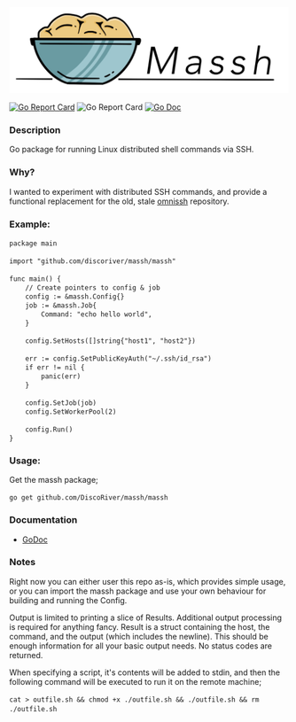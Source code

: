 ![logo](./doc/logo.jpg)

[![Go Report Card](https://goreportcard.com/badge/github.com/DiscoRiver/massh)](https://goreportcard.com/report/github.com/DiscoRiver/massh) ![Go Report Card](https://img.shields.io/github/license/DiscoRiver/massh) [![Go Doc](https://img.shields.io/badge/GoDoc-Available-informational)](https://godoc.org/github.com/DiscoRiver/massh/massh)

### Description
Go package for running Linux distributed shell commands via SSH. 

### Why?
I wanted to experiment with distributed SSH commands, and provide a functional replacement for the old, 
stale [omnissh](https://github.com/rykugur/omnissh) repository.

### Example:

```
package main

import "github.com/discoriver/massh/massh"

func main() {
	// Create pointers to config & job
	config := &massh.Config{}
	job := &massh.Job{
		Command: "echo hello world",
	}
	
	config.SetHosts([]string{"host1", "host2"})
	
	err := config.SetPublicKeyAuth("~/.ssh/id_rsa")
	if err != nil {
		panic(err)
	}
	
	config.SetJob(job)
	config.SetWorkerPool(2)
	
	config.Run()
}
```

### Usage:
Get the massh package;

```go get github.com/DiscoRiver/massh/massh```

### Documentation

* [GoDoc](https://godoc.org/github.com/DiscoRiver/massh/massh)

### Notes
Right now you can either user this repo as-is, which provides simple usage, or you can import the massh
package and use your own behaviour for building and running the Config.

Output is limited to printing a slice of Results. Additional output processing is required for anything
fancy. Result is a struct containing the host, the command, and the output (which includes the newline). 
This should be enough information for all your basic output needs. No status codes are returned. 

When specifying a script, it's contents will be added to stdin, and then the following command will be
executed to run it on the remote machine;

```cat > outfile.sh && chmod +x ./outfile.sh && ./outfile.sh && rm ./outfile.sh```

